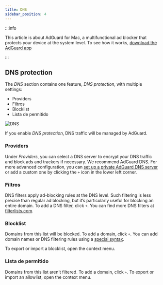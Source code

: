 ```yaml
---
title: DNS
sidebar_position: 4
---
```


:::info

This article is about AdGuard for Mac, a multifunctional ad blocker that protects your device at the system level. To see how it works, [download the AdGuard app](https://agrd.io/download-kb-adblock)

:::

## DNS protection

The _DNS_ section contains one feature, _DNS protection_, with multiple settings:

- Providers
- Filtros
- Blocklist
- Lista de permitido

![DNS](https://cdn.adtidy.org/content/kb/ad_blocker/mac/dns.png)

If you enable _DNS protection_, DNS traffic will be managed by AdGuard.

### Providers

Under _Providers_, you can select a DNS server to encrypt your DNS traffic and block ads and trackers if necessary. We recommend AdGuard DNS. For more advanced configuration, you can [set up a private AdGuard DNS server](https://adguard-dns.io/welcome.html) or add a custom one by clicking the `+` icon in the lower left corner.

### Filtros

DNS filters apply ad-blocking rules at the DNS level. Such filtering is less precise than regular ad blocking, but it’s particularly useful for blocking an entire domain. To add a DNS filter, click `+`. You can find more DNS filters at [filterlists.com](https://filterlists.com/).

### Blocklist

Domains from this list will be blocked. To add a domain, click `+`. You can add domain names or DNS filtering rules using a [special syntax](https://adguard-dns.io/kb/general/dns-filtering-syntax/).

To export or import a blocklist, open the context menu.

### Lista de permitido

Domains from this list aren’t filtered. To add a domain, click `+`. To export or import an allowlist, open the context menu.
